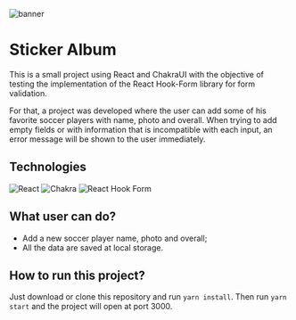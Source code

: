 ![banner](https://res.cloudinary.com/dloadb2bx/image/upload/v1668869477/sticker_n36tay.png)

# Sticker Album
This is a small project using React and ChakraUI with the objective of testing the implementation of the React Hook-Form library for form validation.

For that, a project was developed where the user can add some of his favorite soccer players with name, photo and overall. When trying to add empty fields or with information that is incompatible with each input, an error message will be shown to the user immediately.

## Technologies
![React](https://img.shields.io/badge/react-%2320232a.svg?style=for-the-badge&logo=react&logoColor=%2361DAFB) ![Chakra](https://img.shields.io/badge/chakra-%234ED1C5.svg?style=for-the-badge&logo=chakraui&logoColor=white) ![React Hook Form](https://img.shields.io/badge/React%20Hook%20Form-%23EC5990.svg?style=for-the-badge&logo=reacthookform&logoColor=white)

## What user can do?

- Add a new soccer player name, photo and overall;
- All the data are saved at local storage.

## How to run this project?
Just download or clone this repository and run `yarn install`.  Then run `yarn start` and the project will open at port 3000.
